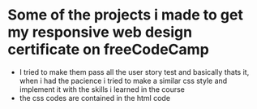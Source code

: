 # Some of the projects i made to get my responsive web design certificate on freeCodeCamp

 - I tried to make them pass all the user story test and basically thats it, when i had the pacience i tried to make a similar css style and implement it with the
skills i learned in the course
 - the css codes are contained in the html code 
